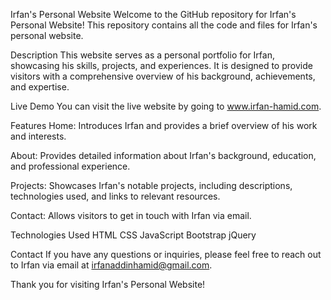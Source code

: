 Irfan's Personal Website
Welcome to the GitHub repository for Irfan's Personal Website! This repository contains all the code and files for Irfan's personal website.

Description
This website serves as a personal portfolio for Irfan, showcasing his skills, projects, and experiences. It is designed to provide visitors with a comprehensive overview of his background, achievements, and expertise.

Live Demo
You can visit the live website by going to www.irfan-hamid.com.

Features
Home: Introduces Irfan and provides a brief overview of his work and interests.

About: Provides detailed information about Irfan's background, education, and professional experience.

Projects: Showcases Irfan's notable projects, including descriptions, technologies used, and links to relevant resources.

Contact: Allows visitors to get in touch with Irfan via email.

Technologies Used
HTML
CSS
JavaScript
Bootstrap
jQuery

Contact
If you have any questions or inquiries, please feel free to reach out to Irfan via email at irfanaddinhamid@gmail.com.

Thank you for visiting Irfan's Personal Website!

